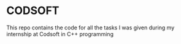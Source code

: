 # CODSOFT
This repo contains the code for all the tasks I was given during my internship at Codsoft in C++ programming
